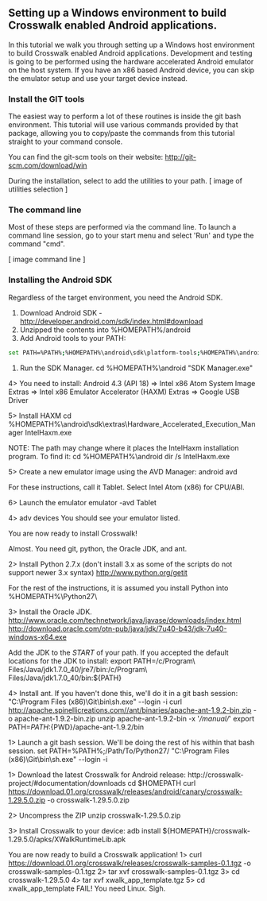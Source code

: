 ## Setting up a Windows environment to build Crosswalk enabled Android applications.

In this tutorial we walk you through setting up a Windows host environment to build Crosswalk enabled Android applications. Development and testing is going to be performed using the hardware accelerated Android emulator on the host system. If you have an x86 based Android device, you can skip the emulator setup and use your target device instead.

### Install the GIT tools
The easiest way to perform a lot of these routines is inside the git bash environment. This tutorial will use various commands provided by that package, allowing you to copy/paste the commands from this tutorial straight to your command console.

You can find the git-scm tools on their website: http://git-scm.com/download/win

During the installation, select to add the utilities to your path.
[ image of utilities selection ]

### The command line

Most of these steps are performed via the command line. To launch a command line session, go to your start menu and select 'Run' and type the command "cmd".

[ image command line ]

### Installing the Android SDK

Regardless of the target environment, you need the Android SDK.

1. Download Android SDK - http://developer.android.com/sdk/index.html#download
1. Unzipped the contents into %HOMEPATH%/android
1. Add Android tools to your PATH:
```sh
set PATH=%PATH%;%HOMEPATH%\android\sdk\platform-tools;%HOMEPATH%\android\sdk\tools
```
1. Run the SDK Manager. 
cd %HOMEPATH%\android
"SDK Manager.exe"

4> You need to install:
Android 4.3 (API 18) => Intel x86 Atom System Image
Extras => Intel x86 Emulator Accelerator (HAXM)
Extras => Google USB Driver

5> Install HAXM
cd %HOMEPATH%\android\sdk\extras\Hardware_Accelerated_Execution_Manager
IntelHaxm.exe

NOTE: The path may change where it places the IntelHaxm installation program. To find it:
cd %HOMEPATH%\android
dir /s IntelHaxm.exe

5> Create a new emulator image using the AVD Manager:
android avd

For these instructions, call it Tablet. Select Intel Atom (x86) for CPU/ABI.

6> Launch the emulator
emulator -avd Tablet

4> adv devices
You should see your emulator listed.

You are now ready to install Crosswalk!

Almost. You need git, python, the Oracle JDK, and ant.

2> Install Python 2.7.x (don't install 3.x as some of the scripts do not support newer 3.x syntax)
http://www.python.org/getit

For the rest of the instructions, it is assumed you install Python into %HOMEPATH%\Python27\

3> Install the Oracle JDK.
http://www.oracle.com/technetwork/java/javase/downloads/index.html
http://download.oracle.com/otn-pub/java/jdk/7u40-b43/jdk-7u40-windows-x64.exe

Add the JDK to the *START* of your path.  If you accepted the default locations for the JDK to install:
export PATH=/c/Program\ Files/Java/jdk1.7.0_40/jre7/bin:/c/Program\ Files/Java/jdk1.7.0_40/bin:${PATH}

4> Install ant. If you haven't done this, we'll do it in a git bash session:
"C:\Program Files (x86)\Git\bin\sh.exe" --login -i
curl http://apache.spinellicreations.com//ant/binaries/apache-ant-1.9.2-bin.zip -o apache-ant-1.9.2-bin.zip
unzip apache-ant-1.9.2-bin -x '*/manual/*'
export PATH=${PATH}:${PWD}/apache-ant-1.9.2/bin


1> Launch a git bash session. We'll be doing the rest of his within that bash session.
set PATH=%PATH%;/Path/To/Python27/
"C:\Program Files (x86)\Git\bin\sh.exe" --login -i

1> Download the latest Crosswalk for Android release: http://crosswalk-project/#documentation/downloads
cd $HOMEPATH
curl https://download.01.org/crosswalk/releases/android/canary/crosswalk-1.29.5.0.zip -o crosswalk-1.29.5.0.zip

2> Uncompress the ZIP
unzip crosswalk-1.29.5.0.zip

3> Install Crosswalk to your device:
adb install ${HOMEPATH}/crosswalk-1.29.5.0/apks/XWalkRuntimeLib.apk 

You are now ready to build a Crosswalk application!
1> curl https://download.01.org/crosswalk/releases/crosswalk-samples-0.1.tgz -o crosswalk-samples-0.1.tgz
2> tar xvf crosswalk-samples-0.1.tgz
3> cd crosswalk-1.29.5.0
4> tar xvf xwalk_app_template.tgz
5> cd xwalk_app_template
FAIL! You need Linux. Sigh.


